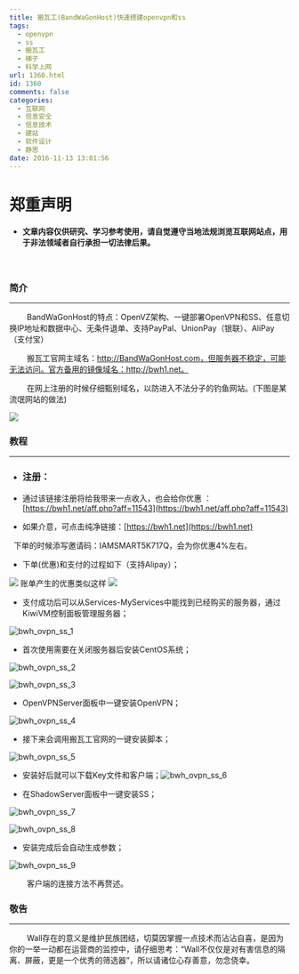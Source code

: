 ```yaml
---
title: 搬瓦工(BandWaGonHost)快速搭建openvpn和ss
tags:
  - openvpn
  - ss
  - 搬瓦工
  - 梯子
  - 科学上网
url: 1360.html
id: 1360
comments: false
categories:
  - 互联网
  - 信息安全
  - 信息技术
  - 建站
  - 软件设计
  - 静思
date: 2016-11-13 13:01:56
---
```


郑重声明
====

*   #### 文章内容仅供**研究**、**学习**参考使用，请自觉遵守当地法规浏览互联网站点，用于非法领域者自行承担一切法律后果。
    

 

### **简介**

* * *

        BandWaGonHost的特点：OpenVZ架构、一键部署OpenVPN和SS、任意切换IP地址和数据中心、无条件退单、支持PayPal、UnionPay（银联）、AliPay（支付宝）

        搬瓦工官网主域名：http://BandWaGonHost.com，但服务器不稳定，可能无法访问。官方备用的镜像域名：http://bwh1.net。

        在网上注册的时候仔细甄别域名，以防进入不法分子的钓鱼网站。(下图是某流氓网站的做法)

![](http://oss.bookshiyi.com/photo/2016/11/fake_bandwagong.jpg)

### **教程**

* * *

*   ### 注册：
    
*   通过该链接注册将给我带来一点收入，也会给你优惠 ： [https://bwh1.net/aff.php?aff=11543](https://bwh1.net/aff.php?aff=11543)
*   如果介意，可点击纯净链接：[https://bwh1.net](https://bwh1.net)

  下单的时候添写邀请码：IAMSMART5K717Q，会为你优惠4%左右。

*   下单(优惠)和支付的过程如下（支持Alipay）；

![](http://oarap.org/wp-content/uploads/2016/11/bwh1_validate_code.png) 账单产生的优惠类似这样 ![](http://oarap.org/wp-content/uploads/2016/11/bwh1_cart.png)

*   支付成功后可以从Services-MyServices中能找到已经购买的服务器，通过KiwiVM控制面板管理服务器；

![bwh_ovpn_ss_1](http://oarap.org/wp-content/uploads/2016/11/bwh_ovpn_ss_1.jpg)

*   首次使用需要在关闭服务器后安装CentOS系统；

![bwh_ovpn_ss_2](http://oarap.org/wp-content/uploads/2016/11/bwh_ovpn_ss_2.png)

![bwh_ovpn_ss_3](http://oarap.org/wp-content/uploads/2016/11/bwh_ovpn_ss_3.jpg)

*   OpenVPNServer面板中一键安装OpenVPN；

![bwh_ovpn_ss_4](http://oarap.org/wp-content/uploads/2016/11/bwh_ovpn_ss_4.png)

*   接下来会调用搬瓦工官网的一键安装脚本；

![bwh_ovpn_ss_5](http://oarap.org/wp-content/uploads/2016/11/bwh_ovpn_ss_5.png)

*   安装好后就可以下载Key文件和客户端；![bwh_ovpn_ss_6](http://oarap.org/wp-content/uploads/2016/11/bwh_ovpn_ss_6.png)

*   在ShadowServer面板中一键安装SS；

![bwh_ovpn_ss_7](http://oarap.org/wp-content/uploads/2016/11/bwh_ovpn_ss_7-1.png)

![bwh_ovpn_ss_8](http://oarap.org/wp-content/uploads/2016/11/bwh_ovpn_ss_8.png)

*   安装完成后会自动生成参数；

![bwh_ovpn_ss_9](http://oarap.org/wp-content/uploads/2016/11/bwh_ovpn_ss_9.png)

        客户端的连接方法不再赘述。

### **敬告**

* * *

        Wall存在的意义是维护民族团结，切莫因掌握一点技术而沾沾自喜，是因为你的一举一动都在运营商的监控中，请仔细思考：“Wall不仅仅是对有害信息的隔离、屏蔽，更是一个优秀的筛选器”，所以请诸位心存善意，勿念侥幸。